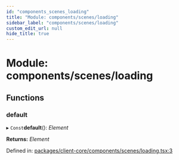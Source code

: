 ```yaml
---
id: "components_scenes_loading"
title: "Module: components/scenes/loading"
sidebar_label: "components/scenes/loading"
custom_edit_url: null
hide_title: true
---
```


# Module: components/scenes/loading

## Functions

### default

▸ `Const`**default**(): *Element*

**Returns:** *Element*

Defined in: [packages/client-core/components/scenes/loading.tsx:3](https://github.com/xr3ngine/xr3ngine/blob/56376a778/packages/client-core/components/scenes/loading.tsx#L3)

